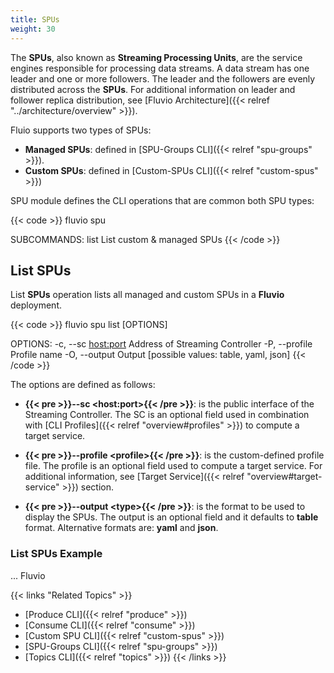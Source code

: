 ```yaml
---
title: SPUs
weight: 30
---
```


The __SPUs__, also known as __Streaming Processing Units__, are the service engines responsible for processing data streams. A data stream has one leader and one or more followers. The leader and the followers are evenly distributed across the __SPUs__. For additional information on leader and follower replica distribution, see [Fluvio Architecture]({{< relref "../architecture/overview" >}}).

Fluio supports two types of SPUs:

* __Managed SPUs__: defined in [SPU-Groups CLI]({{< relref "spu-groups" >}}).
* __Custom SPUs__: defined in [Custom-SPUs CLI]({{< relref "custom-spus" >}})

SPU module defines the CLI operations that are common both SPU types: 

{{< code >}}
fluvio spu <SUBCOMMAND>

SUBCOMMANDS:
    list    List custom & managed SPUs
{{< /code >}}


## List SPUs

List __SPUs__ operation lists all managed and custom SPUs in a __Fluvio__ deployment. 

{{< code >}}
fluvio spu list [OPTIONS]

OPTIONS:
    -c, --sc <host:port>       Address of Streaming Controller
    -P, --profile <profile>    Profile name
    -O, --output <type>        Output [possible values: table, yaml, json]
{{< /code >}}

The options are defined as follows:

* <strong>{{< pre >}}--sc &lt;host:port&gt;{{< /pre >}}</strong>:
is the public interface of the Streaming Controller. The SC is an optional field used in combination with [CLI Profiles]({{< relref "overview#profiles" >}}) to compute a target service.

* <strong>{{< pre >}}--profile &lt;profile&gt;{{< /pre >}}</strong>:
is the custom-defined profile file. The profile is an optional field used to compute a target service. For additional information, see [Target Service]({{< relref "overview#target-service" >}}) section.

* <strong>{{< pre >}}--output &lt;type&gt;{{< /pre >}}</strong>:
is the format to be used to display the SPUs. The output is an optional field and it defaults to __table__ format. Alternative formats are: __yaml__ and __json__.

### List SPUs Example

... Fluvio


{{< links "Related Topics" >}}
* [Produce CLI]({{< relref "produce" >}})
* [Consume CLI]({{< relref "consume" >}})
* [Custom SPU CLI]({{< relref "custom-spus" >}})
* [SPU-Groups CLI]({{< relref "spu-groups" >}})
* [Topics CLI]({{< relref "topics" >}})
{{< /links >}}
